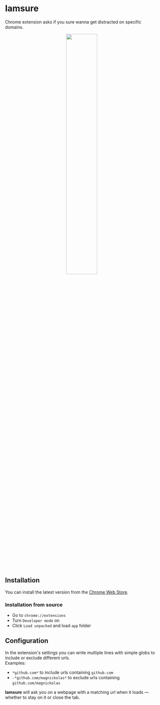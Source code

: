 # Iamsure

Chrome extension asks if you sure wanna get distracted on specific domains.

<p align="center">
  <a href="https://github.com/magnickolas/iamsure">
    <img src="https://oplachko.com:500/uploads/upload_9b736d6264afa4eca62f1141ba71d53a.png" width="45%">
  </a>
</p>

## Installation

You can install the latest version from the [Chrome Web Store](https://chrome.google.com/webstore/detail/iamsure/phhajghcggocknlgkjhpbnjckcbebnfj).

### Installation from source

- Go to `chrome://extensions`
- Turn `Developer mode` on
- Click `Load unpacked` and load `app` folder

## Configuration

In the extension's settings you can write multiple lines with simple globs to include or exclude different urls.  
Examples:
- `*github.com*` to include urls containing `github.com`
- `-*github.com/magnickolas*` to exclude urls containing `github.com/magnickolas`


**Iamsure** will ask you on a webpage with a matching url when it loads — whether to stay on it or close the tab.
